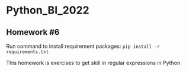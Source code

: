 # Python_BI_2022

## Homework #6

Run command to install requirement packages:
`pip install -r requirements.txt `

This homework is exercises to get skill in regular expressions in Python
